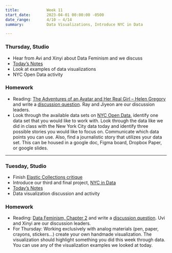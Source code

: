 ```yaml
---
title:            Week 11
start_date:       2023-04-01 00:00:00 -0500
date_range:       4/10 – 4/14
summary:          Data Visualizations, Introduce NYC in Data

---
```


### Thursday, Studio

- Hear from Avi and Xinyi about Data Feminism and we discuss
- [Today&rsquo;s Notes](https://paper.dropbox.com/doc/Parsons-Core-Interaction-S23-Week-11-Class-2--B2WX~XxGnH2Bc6pf2LDc3V~OAQ-7DEw6ujsXGdRey85kfxVj)
- Look at examples of data visualizations
- NYC Open Data activity


### Homework
- Reading: [The Adventures of an Avatar and Her Real Girl – Helen Gregory](https://cis23.labud.nyc/assets/readings/adventures-avatar-real-girl.pdf) and write a [discussion question](https://paper.dropbox.com/doc/Parsons-Core-Interaction-S23-Reading-Reflections--B2JqDKxq4aJ1a5zMCecip_q1AQ-xcAaUIV4Syfp3zmAR7IMi). Ray and Jiyeon are our discussion leaders.  
- Look through the available data sets on [NYC Open Data](https://opendata.cityofnewyork.us/), identify one data set that you would like to work with. Look through the data like we did in class with the New York City data today and identify three possible stories you would like to focus on. Communicate which data points you can use. Also, find a journalistic story that utilizes your data set. This can be housed in a google doc, Figma board, Dropbox Paper, or google slides.


---

### Tuesday, Studio

- Finish [Elastic Collections critique](https://paper.dropbox.com/doc/Core-2-Interaction-Week-10-Class-2-Elastic-Collection-Critique--B2LZ5qazBvSLy2ZFnKHX16iaAQ-0KlwEPA1DcPfqZsxzDxGC)
- Introduce our third and final project, [NYC in Data](../projects/nyc-data)
- [Today&rsquo;s Notes](https://paper.dropbox.com/doc/Parsons-Core-Interaction-S23-Week-11-Class-1--B2Jg9GuhVoiBoE1Q4XmmozpWAQ-vzMrrvhYnAacFOCSWZQ3l)
- Data visualization discussion and activity

### Homework
- Reading: [Data Feminism, Chapter 2](https://data-feminism.mitpress.mit.edu/pub/ei7cogfn/release/2?readingCollection=0cd867ef) and write a [discussion question](https://paper.dropbox.com/doc/Parsons-Core-Interaction-S23-Reading-Reflections--B2JqDKxq4aJ1a5zMCecip_q1AQ-xcAaUIV4Syfp3zmAR7IMi). Uvi and Xinyi are our discussion leaders.  
- For Thursday: Working exclusively with analog materials (pen, paper, crayons, stickers…) create your own handmade visualization. The visualization should highlight something you did this week through data. You can use any of the visualization examples we looked at today.